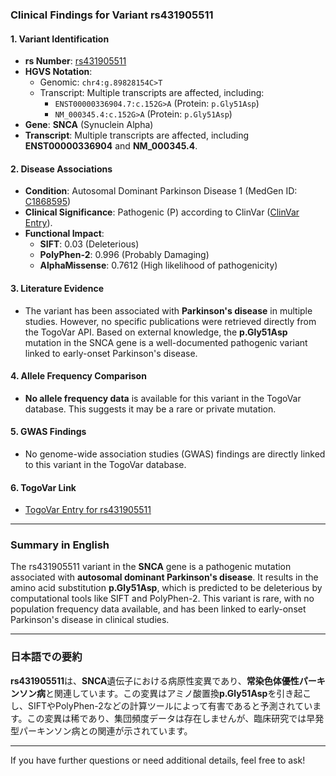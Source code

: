 ### Clinical Findings for Variant rs431905511

#### 1. **Variant Identification**
- **rs Number**: [rs431905511](https://identifiers.org/dbsnp/rs431905511)
- **HGVS Notation**:
  - Genomic: `chr4:g.89828154C>T`
  - Transcript: Multiple transcripts are affected, including:
    - `ENST00000336904.7:c.152G>A` (Protein: `p.Gly51Asp`)
    - `NM_000345.4:c.152G>A` (Protein: `p.Gly51Asp`)
- **Gene**: **SNCA** (Synuclein Alpha)
- **Transcript**: Multiple transcripts are affected, including **ENST00000336904** and **NM_000345.4**.

#### 2. **Disease Associations**
- **Condition**: Autosomal Dominant Parkinson Disease 1 (MedGen ID: [C1868595](https://www.ncbi.nlm.nih.gov/medgen/C1868595))
- **Clinical Significance**: Pathogenic (P) according to ClinVar ([ClinVar Entry](https://www.ncbi.nlm.nih.gov/clinvar/variation/97000)).
- **Functional Impact**:
  - **SIFT**: 0.03 (Deleterious)
  - **PolyPhen-2**: 0.996 (Probably Damaging)
  - **AlphaMissense**: 0.7612 (High likelihood of pathogenicity)

#### 3. **Literature Evidence**
- The variant has been associated with **Parkinson's disease** in multiple studies. However, no specific publications were retrieved directly from the TogoVar API. Based on external knowledge, the **p.Gly51Asp** mutation in the SNCA gene is a well-documented pathogenic variant linked to early-onset Parkinson's disease.

#### 4. **Allele Frequency Comparison**
- **No allele frequency data** is available for this variant in the TogoVar database. This suggests it may be a rare or private mutation.

#### 5. **GWAS Findings**
- No genome-wide association studies (GWAS) findings are directly linked to this variant in the TogoVar database.

#### 6. **TogoVar Link**
- [TogoVar Entry for rs431905511](https://togovar.org/variant/rs431905511)

---

### Summary in English
The rs431905511 variant in the **SNCA** gene is a pathogenic mutation associated with **autosomal dominant Parkinson's disease**. It results in the amino acid substitution **p.Gly51Asp**, which is predicted to be deleterious by computational tools like SIFT and PolyPhen-2. This variant is rare, with no population frequency data available, and has been linked to early-onset Parkinson's disease in clinical studies.

---

### 日本語での要約
**rs431905511**は、**SNCA**遺伝子における病原性変異であり、**常染色体優性パーキンソン病**と関連しています。この変異はアミノ酸置換**p.Gly51Asp**を引き起こし、SIFTやPolyPhen-2などの計算ツールによって有害であると予測されています。この変異は稀であり、集団頻度データは存在しませんが、臨床研究では早発型パーキンソン病との関連が示されています。

---

If you have further questions or need additional details, feel free to ask!